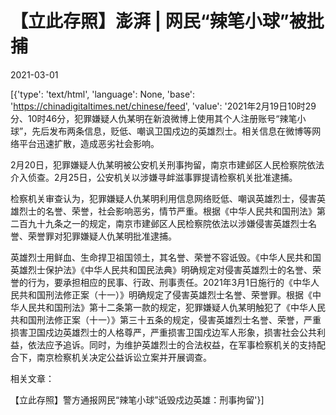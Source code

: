 # 【立此存照】澎湃 | 网民“辣笔小球”被批捕

2021-03-01

[{'type': 'text/html', 'language': None, 'base': 'https://chinadigitaltimes.net/chinese/feed', 'value': '2021年2月19日10时29分、10时46分，犯罪嫌疑人仇某明在新浪微博上使用其个人注册账号“辣笔小球”，先后发布两条信息，贬低、嘲讽卫国戍边的英雄烈士。相关信息在微博等网络平台迅速扩散，造成恶劣社会影响。

2月20日，犯罪嫌疑人仇某明被公安机关刑事拘留，南京市建邺区人民检察院依法介入侦查。2月25日，公安机关以涉嫌寻衅滋事罪提请检察机关批准逮捕。

检察机关审查认为，犯罪嫌疑人仇某明利用信息网络贬低、嘲讽英雄烈士，侵害英雄烈士的名誉、荣誉，社会影响恶劣，情节严重。根据《中华人民共和国刑法》第二百九十九条之一的规定，南京市建邺区人民检察院依法以涉嫌侵害英雄烈士名誉、荣誉罪对犯罪嫌疑人仇某明批准逮捕。

英雄烈士用鲜血、生命捍卫祖国领土，其名誉、荣誉不容诋毁。《中华人民共和国英雄烈士保护法》《中华人民共和国民法典》明确规定对侵害英雄烈士的名誉、荣誉的行为，要承担相应的民事、行政、刑事责任。2021年3月1日施行的《中华人民共和国刑法修正案（十一）》明确规定了侵害英雄烈士名誉、荣誉罪。根据《中华人民共和国刑法》第十二条第一款的规定，犯罪嫌疑人仇某明触犯了《中华人民共和国刑法修正案（十一）》第三十五条的规定，侵害英雄烈士名誉、荣誉，严重损害卫国戍边英雄烈士的人格尊严，严重损害卫国戍边军人形象，损害社会公共利益，依法应予追诉。同时，为维护英雄烈士的合法权益，在军事检察机关的支持配合下，南京检察机关决定公益诉讼立案并开展调查。

相关文章：

【立此存照】警方通报网民“辣笔小球”诋毁戍边英雄：刑事拘留'}]